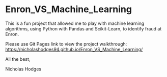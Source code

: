 # Enron_VS_Machine_Learning
This is a fun project that allowed me to play with machine learning algorithms, using Python with Pandas and Scikit-Learn, to identify fraud at Enron.

Please use Git Pages link to view the project walkthrough: https://nicholashodges94.github.io/Enron_VS_Machine_Learning/



All the best,

Nicholas Hodges
